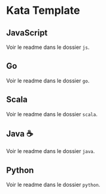 # Kata Template

## JavaScript

Voir le readme dans le dossier `js`.

## Go

Voir le readme dans le dossier `go`.

## Scala

Voir le readme dans le dossier `scala`.

## Java ☕

Voir le readme dans le dossier `java`.

## Python

Voir le readme dans le dossier `python`.

